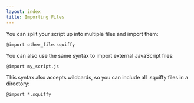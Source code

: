 ```yaml
---
layout: index
title: Importing Files
---
```


You can split your script up into multiple files and import them:

    @import other_file.squiffy
    
You can also use the same syntax to import external JavaScript files:

    @import my_script.js
    
This syntax also accepts wildcards, so you can include all .squiffy files in a directory:

    @import *.squiffy
